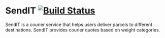 # SendIT   [![Build Status](https://travis-ci.org/Manorlds-Eaglespark/SendIT.svg?branch=master)](https://travis-ci.org/Manorlds-Eaglespark/SendIT)
SendIT is a courier service that helps users deliver parcels to different destinations. SendIT provides courier quotes based on weight categories. 
